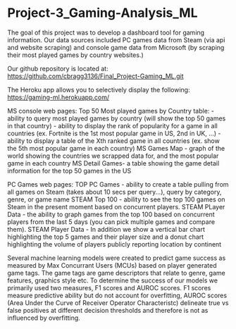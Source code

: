 # Project-3_Gaming-Analysis_ML

The goal of this project was to develop a dashboard tool for gaming information.  Our data sources included PC games data from Steam (via api and website scraping) and console game data from Microsoft (by scraping their most played games by country websites.)   

Our github repository is located at:
https://github.com/cbragg3136/Final_Project-Gaming_ML.git 

The Heroku app allows you to selectively display the following:
https://gaming-ml.herokuapp.com/

MS console web pages:
Top 50 Most played games by Country table: 
    - ability to query most played games by country (will show the top 50 games in that country)
    - ability to display the rank of popularity for a game in all countries (ex. Fortnite is the 1st most popular game in US, 2nd in UK, ...)
    - ability to display a table of the Xth ranked game in all countries (ex. show the 5th most popular game in each country)
MS Games Map - graph of the world showing the countries we scrapped data for, and the most popular game in each country
MS Detail Games- a table showing the game detail information for the top 50 games in the US

PC Games web pages:
TOP PC Games - ability to create a table pulling from all games on Steam (takes about 10 secs per query...), query by category, genre, or game name
STEAM Top 100 - ability to see the top 100 games on Steam in the present moment based on concurrent players.
STEAM PLayer Data - the ability to graph games from the top 100 based on concurrent players from the last 5 days (you can pick multiple games and compare them).
STEAM Player Data - In addition we show a vertical bar chart highlighting the top 5 games and their player size and a donut chart highlighting the volume of players publicly reporting location by continent

Several machine learning models were created to predict game success as measured by Max Concurrant Users (MCUs) based on player generated game tags. The game tags are game descriptors that relate to genre, game features, graphics style etc. To determine the success of our models we primarily used two measures, F1 scores and AUROC scores. F1 scores measure predictive ability but do not account for overfitting, AUROC scores (Area Under the Curve of Receiver Operator Characteristc) delineate true vs false positives at different decision thresholds and therefore is not as influenced by overfitting.
